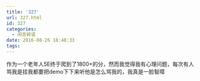 ```yaml
---
title: '327'
url: 327.html
id: 327
categories:
  - 闲言碎语
date: 2016-08-26 18:48:33
tags:
---
```


作为一个老年人5E终于爬到了1800+的分，然而我觉得我有心理问题，每次有人骂我是挂我都要把demo下下来听他是怎么骂我的，我真是一脸智障